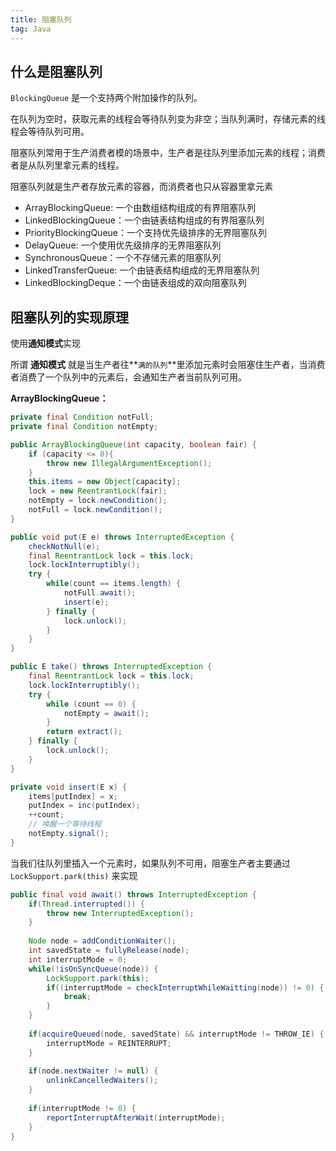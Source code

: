 ```yaml
---
title: 阻塞队列
tag: Java
---
```


## 什么是阻塞队列

`BlockingQueue` 是一个支持两个附加操作的队列。

在队列为空时，获取元素的线程会等待队列变为非空；当队列满时，存储元素的线程会等待队列可用。

阻塞队列常用于生产消费者模的场景中，生产者是往队列里添加元素的线程；消费者是从队列里拿元素的线程。

<!-- more -->

阻塞队列就是生产者存放元素的容器，而消费者也只从容器里拿元素

* ArrayBlockingQueue: 一个由数组结构组成的有界阻塞队列
* LinkedBlockingQueue：一个由链表结构组成的有界阻塞队列
* PriorityBlockingQueue：一个支持优先级排序的无界阻塞队列
* DelayQueue: 一个使用优先级排序的无界阻塞队列
* SynchronousQueue：一个不存储元素的阻塞队列
* LinkedTransferQueue: 一个由链表结构组成的无界阻塞队列
* LinkedBlockingDeque：一个由链表组成的双向阻塞队列

## 阻塞队列的实现原理

使用**通知模式**实现

所谓 **通知模式** 就是当生产者往**`满的队列`**里添加元素时会阻塞住生产者，当消费者消费了一个队列中的元素后，会通知生产者当前队列可用。

**ArrayBlockingQueue：**

```Java
private final Condition notFull;
private final Condition notEmpty;

public ArrayBlockingQueue(int capacity, boolean fair) {
    if (capacity <= 0){
	    throw new IllegalArgumentException();        
    }
    this.items = new Object[capacity];
    lock = new ReentrantLock(fair);
    notEmpty = lock.newCondition();
    notFull = lock.newCondition();
}

public void put(E e) throws InterruptedException {
    checkNotNull(e);
    final ReentrantLock lock = this.lock;
    lock.lockInterruptibly();
    try {
        while(count == items.length) {
            notFull.await();
            insert(e);
        } finally {
            lock.unlock();
        }
    }
}

public E take() throws InterruptedException {
    final ReentrantLock lock = this.lock;
    lock.lockInterruptibly();
    try {
        while (count == 0) {
            notEmpty = await();
        }
        return extract();
    } finally {
        lock.unlock();
    }
}

private void insert(E x) {
    items[putIndex] = x;
    putIndex = inc(putIndex);
    ++count;
    // 唤醒一个等待线程
    notEmpty.signal();
} 
```

当我们往队列里插入一个元素时，如果队列不可用，阻塞生产者主要通过 `LockSupport.park(this)`  来实现

```java
public final void await() throws InterruptedException {
    if(Thread.interrupted()) {
        throw new InterruptedException();
    }
    
    Node node = addConditionWaiter();
    int savedState = fullyRelease(node);
    int interruptMode = 0;
    while(!isOnSyncQueue(node)) {
        LockSupport.park(this);
        if((interruptMode = checkInterruptWhileWaitting(node)) != 0) {
            break;
        }
    }
    
    if(acquireQueued(node, savedState) && interruptMode != THROW_IE) {
        interruptMode = REINTERRUPT;
    }
    
    if(node.nextWaiter != null) {
        unlinkCancelledWaiters();
    }
    
    if(interruptMode != 0) {
        reportInterruptAfterWait(interruptMode);
    }
}
```

